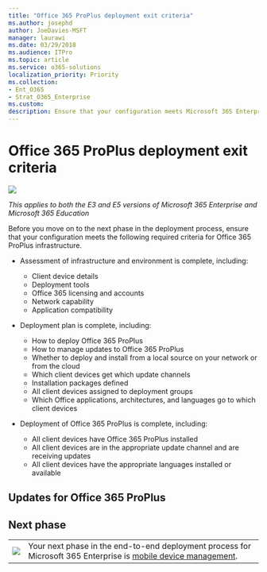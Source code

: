 ```yaml
---
title: "Office 365 ProPlus deployment exit criteria"
ms.author: josephd
author: JoeDavies-MSFT
manager: laurawi
ms.date: 03/29/2018
ms.audience: ITPro
ms.topic: article
ms.service: o365-solutions
localization_priority: Priority
ms.collection: 
- Ent_O365
- Strat_O365_Enterprise
ms.custom:
description: Ensure that your configuration meets Microsoft 365 Enterprise criteria for Office 365 ProPlus infrastructure.
---
```


# Office 365 ProPlus deployment exit criteria

![](./media/deploy-foundation-infrastructure/O365proplus_icon-small.png)

*This applies to both the E3 and E5 versions of Microsoft 365 Enterprise and Microsoft 365 Education*

Before you move on to the next phase in the deployment process, ensure that your configuration meets the following required criteria for Office 365 ProPlus infrastructure.

- Assessment of infrastructure and environment is complete, including:

    - Client device details
    - Deployment tools
    - Office 365 licensing and accounts
    - Network capability
    - Application compatibility

- Deployment plan is complete, including:

    - How to deploy Office 365 ProPlus
    - How to manage updates to Office 365 ProPlus
    - Whether to deploy and install from a local source on your network or from the cloud
    - Which client devices get which update channels
    - Installation packages defined
    - All client devices assigned to deployment groups
    - Which Office applications, architectures, and languages go to which client devices

- Deployment of Office 365 ProPlus is complete, including:

    - All client devices have Office 365 ProPlus installed
    - All client devices are in the appropriate update channel and are receiving updates
    - All client devices have the appropriate languages installed or available

## Updates for Office 365 ProPlus



## Next phase 

|||
|:-------|:-----|
|![](./media/deploy-foundation-infrastructure/mobiledevicemgmt_icon-small.png)| Your next phase in the end-to-end deployment process for Microsoft 365 Enterprise is [mobile device management](mobility-infrastructure.md). |
